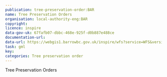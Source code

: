 ```yaml
---
publication: tree-preservation-order:BAR
name: Tree Preservation Orders
organisation: local-authority-eng:BAR
copyright: 
licence: inspire
data-gov-uk: 67fafb07-dbbc-468e-925f-d0b887e488ce
documentation-url: 
data-url: https://webgis1.barrowbc.gov.uk/inspire/wfs?service=WFS&version=2.0.0&request=GetFeature&typeName=INSPIRE:TPOS&outputFormat=GML32
task: gml
key: 
categories: Tree preservation order
---
```


Tree Preservation Orders
